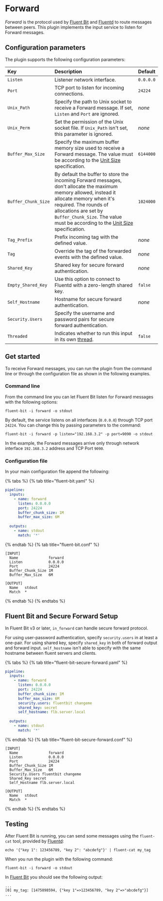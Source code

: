 # Forward

_Forward_ is the protocol used by [Fluent Bit](http://fluentbit.io) and [Fluentd](http://www.fluentd.org) to route messages between peers.
This plugin implements the input service to listen for Forward messages.

## Configuration parameters

The plugin supports the following configuration parameters:

| Key                 | Description                                                                                                                                                                                                                                                                                                                                | Default   |
|:--------------------|:-------------------------------------------------------------------------------------------------------------------------------------------------------------------------------------------------------------------------------------------------------------------------------------------------------------------------------------------|:----------|
| `Listen`            | Listener network interface.                                                                                                                                                                                                                                                                                                                | `0.0.0.0` |
| `Port`              | TCP port to listen for incoming connections.                                                                                                                                                                                                                                                                                               | `24224`   |
| `Unix_Path`         | Specify the path to Unix socket to receive a Forward message. If set, `Listen` and `Port` are ignored.                                                                                                                                                                                                                                     | _none_    |
| `Unix_Perm`         | Set the permission of the Unix socket file. If `Unix_Path` isn't set, this parameter is ignored.                                                                                                                                                                                                                                           | _none_    |
| `Buffer_Max_Size`   | Specify the maximum buffer memory size used to receive a Forward message. The value must be according to the [Unit Size](../../administration/configuring-fluent-bit/unit-sizes.md) specification.                                                                                                                                         | `6144000` |
| `Buffer_Chunk_Size` | By default the buffer to store the incoming Forward messages, don't allocate the maximum memory allowed, instead it allocate memory when it's required. The rounds of allocations are set by `Buffer_Chunk_Size`. The value must be according to the [Unit Size ](../../administration/configuring-fluent-bit/unit-sizes.md)specification. | `1024000` |
| `Tag_Prefix`        | Prefix incoming tag with the defined value.                                                                                                                                                                                                                                                                                                | _none_    |
| `Tag`               | Override the tag of the forwarded events with the defined value.                                                                                                                                                                                                                                                                           | _none_    |
| `Shared_Key`        | Shared key for secure forward authentication.                                                                                                                                                                                                                                                                                              | _none_    |
| `Empty_Shared_Key`  | Use this option to connect to Fluentd with a zero-length shared key.                                                                                                                                                                                                                                                                       | `false`   |
| `Self_Hostname`     | Hostname for secure forward authentication.                                                                                                                                                                                                                                                                                                | _none_    |
| `Security.Users`    | Specify the username and password pairs for secure forward authentication.                                                                                                                                                                                                                                                                 |           |
| `Threaded`          | Indicates whether to run this input in its own [thread](../../administration/multithreading.md#inputs).                                                                                                                                                                                                                                    | `false`   |

## Get started

To receive Forward messages, you can run the plugin from the command line or through the configuration file as shown in the following examples.

### Command line

From the command line you can let Fluent Bit listen for Forward messages with the following options:

```shell
fluent-bit -i forward -o stdout
```

By default, the service listens on all interfaces (`0.0.0.0`) through TCP port `24224`. You can change this by passing parameters to the command:

```shell
fluent-bit -i forward -p listen="192.168.3.2" -p port=9090 -o stdout
```

In the example, the Forward messages arrive only through network interface `192.168.3.2` address and TCP Port `9090`.

### Configuration file

In your main configuration file append the following:

{% tabs %}
{% tab title="fluent-bit.yaml" %}

```yaml
pipeline:
  inputs:
    - name: forward
      listen: 0.0.0.0
      port: 24224
      buffer_chunk_size: 1M
      buffer_max_size: 6M
      
  outputs:
    - name: stdout
      match: '*'
```

{% endtab %}
{% tab title="fluent-bit.conf" %}

```text
[INPUT]
  Name              forward
  Listen            0.0.0.0
  Port              24224
  Buffer_Chunk_Size 1M
  Buffer_Max_Size   6M

[OUTPUT]
  Name   stdout
  Match  *
```

{% endtab %}
{% endtabs %}

## Fluent Bit and Secure Forward Setup

In Fluent Bit v3 or later, `in_forward` can handle secure forward protocol.

For using user-password authentication, specify `security.users` in at least a one-pair.
For using shared key, specify `shared_key` in both of forward output and forward input.
`self_hostname` isn't able to specify with the same hostname between fluent servers and clients.

{% tabs %}
{% tab title="fluent-bit-secure-forward.yaml" %}

```yaml
pipeline:
  inputs:
    - name: forward
      listen: 0.0.0.0
      port: 24224
      buffer_chunk_size: 1M
      buffer_max_size: 6M
      security.users: fluentbit changeme
      shared_key: secret
      self_hostname: flb.server.local
      
  outputs:
    - name: stdout
      match: '*'
```

{% endtab %}
{% tab title="fluent-bit-secure-forward.conf" %}

```text
[INPUT]
  Name              forward
  Listen            0.0.0.0
  Port              24224
  Buffer_Chunk_Size 1M
  Buffer_Max_Size   6M
  Security.Users fluentbit changeme
  Shared_Key secret
  Self_Hostname flb.server.local

[OUTPUT]
  Name   stdout
  Match  *
```

{% endtab %}
{% endtabs %}

## Testing

After Fluent Bit is running, you can send some messages using the `fluent-cat` tool, provided by [Fluentd](http://www.fluentd.org):

```shell
echo '{"key 1": 123456789, "key 2": "abcdefg"}' | fluent-cat my_tag
```

When you run the plugin with the following command:

```shell
fluent-bit -i forward -o stdout
```

In [Fluent Bit](http://fluentbit.io) you should see the following output:

```text
...
[0] my_tag: [1475898594, {"key 1"=>123456789, "key 2"=>"abcdefg"}]
...
```
